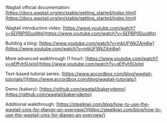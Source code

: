 Wagtail official documentation: [https://docs.wagtail.org/en/stable/getting_started/index.html](https://docs.wagtail.org/en/stable/getting_started/index.html)

Wagtail introduction video: [https://www.youtube.com/watch?v=SEPBP0DuoWg](https://www.youtube.com/watch?v=SEPBP0DuoWg)

Building a blog: [https://www.youtube.com/watch?v=mbUFWkZAm8w](https://www.youtube.com/watch?v=mbUFWkZAm8w)

More advanced walkthrough (1 hour): [https://www.youtube.com/watch?v=qEffyh5UxIg](https://www.youtube.com/watch?v=qEffyh5UxIg)

Text-based tutorial series: [https://www.accordbox.com/blog/wagtail-tutorials/](https://www.accordbox.com/blog/wagtail-tutorials/)

Demo (bakery): [https://github.com/wagtail/bakerydemo](https://github.com/wagtail/bakerydemo)

Additional walkthrough: [https://steelkiwi.com/blog/how-to-use-the-wagtail-cms-for-django-an-overview/](https://steelkiwi.com/blog/how-to-use-the-wagtail-cms-for-django-an-overview/)
